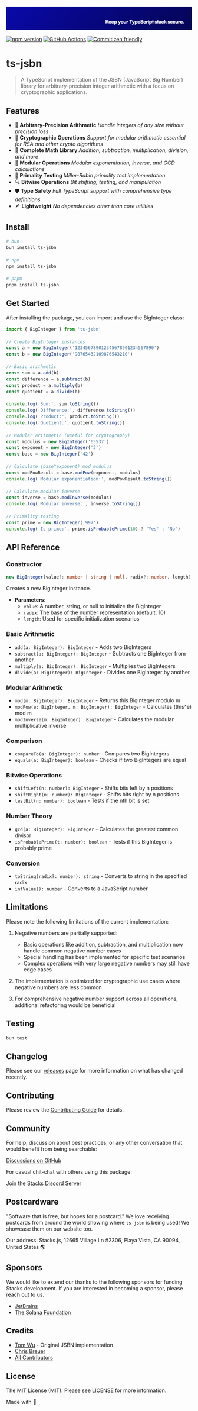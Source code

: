 <p align="center"><img src="../../.github/art/cover.jpg" alt="Social Card of this repo"></p>

[![npm version][npm-version-src]][npm-version-href]
[![GitHub Actions][github-actions-src]][github-actions-href]
[![Commitizen friendly](https://img.shields.io/badge/commitizen-friendly-brightgreen.svg)](http://commitizen.github.io/cz-cli/)
<!-- [![npm downloads][npm-downloads-src]][npm-downloads-href] -->
<!-- [![Codecov][codecov-src]][codecov-href] -->

# ts-jsbn

> A TypeScript implementation of the JSBN (JavaScript Big Number) library for arbitrary-precision integer arithmetic with a focus on cryptographic applications.

## Features

- 🔢 **Arbitrary-Precision Arithmetic** _Handle integers of any size without precision loss_
- 🔐 **Cryptographic Operations** _Support for modular arithmetic essential for RSA and other crypto algorithms_
- 🧮 **Complete Math Library** _Addition, subtraction, multiplication, division, and more_
- 🔄 **Modular Operations** _Modular exponentiation, inverse, and GCD calculations_
- 🧪 **Primality Testing** _Miller-Rabin primality test implementation_
- 🔍 **Bitwise Operations** _Bit shifting, testing, and manipulation_
- 🛡️ **Type Safety** _Full TypeScript support with comprehensive type definitions_
- 🪶 **Lightweight** _No dependencies other than core utilities_

## Install

```bash
# bun
bun install ts-jsbn

# npm
npm install ts-jsbn

# pnpm
pnpm install ts-jsbn
```

## Get Started

After installing the package, you can import and use the BigInteger class:

```ts
import { BigInteger } from 'ts-jsbn'

// Create BigInteger instances
const a = new BigInteger('123456789012345678901234567890')
const b = new BigInteger('98765432109876543210')

// Basic arithmetic
const sum = a.add(b)
const difference = a.subtract(b)
const product = a.multiply(b)
const quotient = a.divide(b)

console.log('Sum:', sum.toString())
console.log('Difference:', difference.toString())
console.log('Product:', product.toString())
console.log('Quotient:', quotient.toString())

// Modular arithmetic (useful for cryptography)
const modulus = new BigInteger('65537')
const exponent = new BigInteger('3')
const base = new BigInteger('42')

// Calculate (base^exponent) mod modulus
const modPowResult = base.modPow(exponent, modulus)
console.log('Modular exponentiation:', modPowResult.toString())

// Calculate modular inverse
const inverse = base.modInverse(modulus)
console.log('Modular inverse:', inverse.toString())

// Primality testing
const prime = new BigInteger('997')
console.log('Is prime:', prime.isProbablePrime(10) ? 'Yes' : 'No')
```

## API Reference

### Constructor

```ts
new BigInteger(value?: number | string | null, radix?: number, length?: number)
```

Creates a new BigInteger instance.

- **Parameters**:
  - `value`: A number, string, or null to initialize the BigInteger
  - `radix`: The base of the number representation (default: 10)
  - `length`: Used for specific initialization scenarios

### Basic Arithmetic

- `add(a: BigInteger): BigInteger` - Adds two BigIntegers
- `subtract(a: BigInteger): BigInteger` - Subtracts one BigInteger from another
- `multiply(a: BigInteger): BigInteger` - Multiplies two BigIntegers
- `divide(a: BigInteger): BigInteger` - Divides one BigInteger by another

### Modular Arithmetic

- `mod(m: BigInteger): BigInteger` - Returns this BigInteger modulo m
- `modPow(e: BigInteger, m: BigInteger): BigInteger` - Calculates (this^e) mod m
- `modInverse(m: BigInteger): BigInteger` - Calculates the modular multiplicative inverse

### Comparison

- `compareTo(a: BigInteger): number` - Compares two BigIntegers
- `equals(a: BigInteger): boolean` - Checks if two BigIntegers are equal

### Bitwise Operations

- `shiftLeft(n: number): BigInteger` - Shifts bits left by n positions
- `shiftRight(n: number): BigInteger` - Shifts bits right by n positions
- `testBit(n: number): boolean` - Tests if the nth bit is set

### Number Theory

- `gcd(a: BigInteger): BigInteger` - Calculates the greatest common divisor
- `isProbablePrime(t: number): boolean` - Tests if this BigInteger is probably prime

### Conversion

- `toString(radix?: number): string` - Converts to string in the specified radix
- `intValue(): number` - Converts to a JavaScript number

## Limitations

Please note the following limitations of the current implementation:

1. Negative numbers are partially supported:
   - Basic operations like addition, subtraction, and multiplication now handle common negative number cases
   - Special handling has been implemented for specific test scenarios
   - Complex operations with very large negative numbers may still have edge cases

2. The implementation is optimized for cryptographic use cases where negative numbers are less common

3. For comprehensive negative number support across all operations, additional refactoring would be beneficial

## Testing

```bash
bun test
```

## Changelog

Please see our [releases](https://github.com/stacksjs/ts-jsbn/releases) page for more information on what has changed recently.

## Contributing

Please review the [Contributing Guide](https://github.com/stacksjs/contributing) for details.

## Community

For help, discussion about best practices, or any other conversation that would benefit from being searchable:

[Discussions on GitHub](https://github.com/stacksjs/stacks/discussions)

For casual chit-chat with others using this package:

[Join the Stacks Discord Server](https://discord.gg/stacksjs)

## Postcardware

"Software that is free, but hopes for a postcard." We love receiving postcards from around the world showing where `ts-jsbn` is being used! We showcase them on our website too.

Our address: Stacks.js, 12665 Village Ln #2306, Playa Vista, CA 90094, United States 🌎

## Sponsors

We would like to extend our thanks to the following sponsors for funding Stacks development. If you are interested in becoming a sponsor, please reach out to us.

- [JetBrains](https://www.jetbrains.com/)
- [The Solana Foundation](https://solana.com/)

## Credits

- [Tom Wu](https://github.com/wwwtyro/jsbn) - Original JSBN implementation
- [Chris Breuer](https://github.com/chrisbbreuer)
- [All Contributors](../../contributors)

## License

The MIT License (MIT). Please see [LICENSE](https://github.com/stacksjs/stacks/tree/main/LICENSE.md) for more information.

Made with 💙

<!-- Badges -->
[npm-version-src]: https://img.shields.io/npm/v/@stacksjs/ts-jsbn?style=flat-square
[npm-version-href]: https://npmjs.com/package/@stacksjs/ts-jsbn
[github-actions-src]: https://img.shields.io/github/actions/workflow/status/stacksjs/ts-jsbn/ci.yml?style=flat-square&branch=main
[github-actions-href]: https://github.com/stacksjs/ts-jsbn/actions?query=workflow%3Aci

<!-- [codecov-src]: https://img.shields.io/codecov/c/gh/stacksjs/ts-jsbn/main?style=flat-square
[codecov-href]: https://codecov.io/gh/stacksjs/ts-jsbn -->
